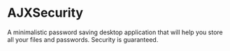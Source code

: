 # AJXSecurity
A minimalistic password saving desktop application that will help you store all your files and passwords. Security is guaranteed.
